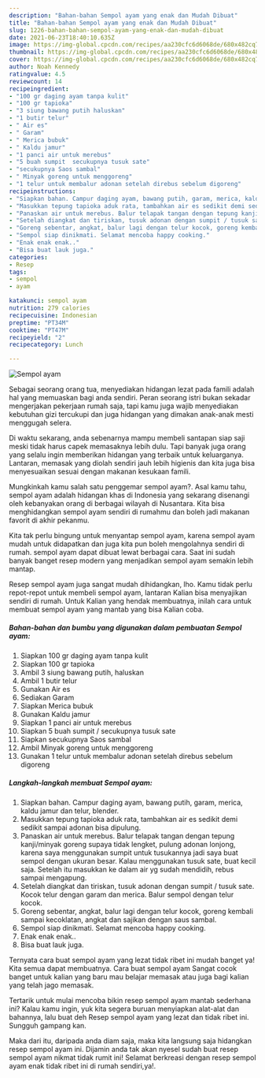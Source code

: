 ```yaml
---
description: "Bahan-bahan Sempol ayam yang enak dan Mudah Dibuat"
title: "Bahan-bahan Sempol ayam yang enak dan Mudah Dibuat"
slug: 1226-bahan-bahan-sempol-ayam-yang-enak-dan-mudah-dibuat
date: 2021-06-23T18:40:10.635Z
image: https://img-global.cpcdn.com/recipes/aa230cfc6d6068de/680x482cq70/sempol-ayam-foto-resep-utama.jpg
thumbnail: https://img-global.cpcdn.com/recipes/aa230cfc6d6068de/680x482cq70/sempol-ayam-foto-resep-utama.jpg
cover: https://img-global.cpcdn.com/recipes/aa230cfc6d6068de/680x482cq70/sempol-ayam-foto-resep-utama.jpg
author: Noah Kennedy
ratingvalue: 4.5
reviewcount: 14
recipeingredient:
- "100 gr daging ayam tanpa kulit"
- "100 gr tapioka"
- "3 siung bawang putih haluskan"
- "1 butir telur"
- " Air es"
- " Garam"
- " Merica bubuk"
- " Kaldu jamur"
- "1 panci air untuk merebus"
- "5 buah sumpit  secukupnya tusuk sate"
- "secukupnya Saos sambal"
- " Minyak goreng untuk menggoreng"
- "1 telur untuk membalur adonan setelah direbus sebelum digoreng"
recipeinstructions:
- "Siapkan bahan. Campur daging ayam, bawang putih, garam, merica, kaldu jamur dan telur, blender."
- "Masukkan tepung tapioka aduk rata, tambahkan air es sedikit demi sedikit sampai adonan bisa dipulung."
- "Panaskan air untuk merebus. Balur telapak tangan dengan tepung kanji/minyak goreng supaya tidak lengket, pulung adonan lonjong, karena saya menggunakan sumpit untuk tusukannya jadi saya buat sempol dengan ukuran besar. Kalau menggunakan tusuk sate, buat kecil saja. Setelah itu masukkan ke dalam air yg sudah mendidih, rebus sampai mengapung."
- "Setelah diangkat dan tiriskan, tusuk adonan dengan sumpit / tusuk sate. Kocok telur dengan garam dan merica. Balur sempol dengan telur kocok."
- "Goreng sebentar, angkat, balur lagi dengan telur kocok, goreng kembali sampai kecoklatan, angkat dan sajikan dengan saus sambal."
- "Sempol siap dinikmati. Selamat mencoba happy cooking."
- "Enak enak enak.."
- "Bisa buat lauk juga."
categories:
- Resep
tags:
- sempol
- ayam

katakunci: sempol ayam 
nutrition: 279 calories
recipecuisine: Indonesian
preptime: "PT34M"
cooktime: "PT47M"
recipeyield: "2"
recipecategory: Lunch

---
```



![Sempol ayam](https://img-global.cpcdn.com/recipes/aa230cfc6d6068de/680x482cq70/sempol-ayam-foto-resep-utama.jpg)

Sebagai seorang orang tua, menyediakan hidangan lezat pada famili adalah hal yang memuaskan bagi anda sendiri. Peran seorang istri bukan sekadar mengerjakan pekerjaan rumah saja, tapi kamu juga wajib menyediakan kebutuhan gizi tercukupi dan juga hidangan yang dimakan anak-anak mesti menggugah selera.

Di waktu  sekarang, anda sebenarnya mampu membeli santapan siap saji meski tidak harus capek memasaknya lebih dulu. Tapi banyak juga orang yang selalu ingin memberikan hidangan yang terbaik untuk keluarganya. Lantaran, memasak yang diolah sendiri jauh lebih higienis dan kita juga bisa menyesuaikan sesuai dengan makanan kesukaan famili. 



Mungkinkah kamu salah satu penggemar sempol ayam?. Asal kamu tahu, sempol ayam adalah hidangan khas di Indonesia yang sekarang disenangi oleh kebanyakan orang di berbagai wilayah di Nusantara. Kita bisa menghidangkan sempol ayam sendiri di rumahmu dan boleh jadi makanan favorit di akhir pekanmu.

Kita tak perlu bingung untuk menyantap sempol ayam, karena sempol ayam mudah untuk didapatkan dan juga kita pun boleh mengolahnya sendiri di rumah. sempol ayam dapat dibuat lewat berbagai cara. Saat ini sudah banyak banget resep modern yang menjadikan sempol ayam semakin lebih mantap.

Resep sempol ayam juga sangat mudah dihidangkan, lho. Kamu tidak perlu repot-repot untuk membeli sempol ayam, lantaran Kalian bisa menyajikan sendiri di rumah. Untuk Kalian yang hendak membuatnya, inilah cara untuk membuat sempol ayam yang mantab yang bisa Kalian coba.

<!--inarticleads1-->

##### Bahan-bahan dan bumbu yang digunakan dalam pembuatan Sempol ayam:

1. Siapkan 100 gr daging ayam tanpa kulit
1. Siapkan 100 gr tapioka
1. Ambil 3 siung bawang putih, haluskan
1. Ambil 1 butir telur
1. Gunakan  Air es
1. Sediakan  Garam
1. Siapkan  Merica bubuk
1. Gunakan  Kaldu jamur
1. Siapkan 1 panci air untuk merebus
1. Siapkan 5 buah sumpit / secukupnya tusuk sate
1. Siapkan secukupnya Saos sambal
1. Ambil  Minyak goreng untuk menggoreng
1. Gunakan 1 telur untuk membalur adonan setelah direbus sebelum digoreng




<!--inarticleads2-->

##### Langkah-langkah membuat Sempol ayam:

1. Siapkan bahan. Campur daging ayam, bawang putih, garam, merica, kaldu jamur dan telur, blender.
1. Masukkan tepung tapioka aduk rata, tambahkan air es sedikit demi sedikit sampai adonan bisa dipulung.
1. Panaskan air untuk merebus. Balur telapak tangan dengan tepung kanji/minyak goreng supaya tidak lengket, pulung adonan lonjong, karena saya menggunakan sumpit untuk tusukannya jadi saya buat sempol dengan ukuran besar. Kalau menggunakan tusuk sate, buat kecil saja. Setelah itu masukkan ke dalam air yg sudah mendidih, rebus sampai mengapung.
1. Setelah diangkat dan tiriskan, tusuk adonan dengan sumpit / tusuk sate. Kocok telur dengan garam dan merica. Balur sempol dengan telur kocok.
1. Goreng sebentar, angkat, balur lagi dengan telur kocok, goreng kembali sampai kecoklatan, angkat dan sajikan dengan saus sambal.
1. Sempol siap dinikmati. Selamat mencoba happy cooking.
1. Enak enak enak..
1. Bisa buat lauk juga.




Ternyata cara buat sempol ayam yang lezat tidak ribet ini mudah banget ya! Kita semua dapat membuatnya. Cara buat sempol ayam Sangat cocok banget untuk kalian yang baru mau belajar memasak atau juga bagi kalian yang telah jago memasak.

Tertarik untuk mulai mencoba bikin resep sempol ayam mantab sederhana ini? Kalau kamu ingin, yuk kita segera buruan menyiapkan alat-alat dan bahannya, lalu buat deh Resep sempol ayam yang lezat dan tidak ribet ini. Sungguh gampang kan. 

Maka dari itu, daripada anda diam saja, maka kita langsung saja hidangkan resep sempol ayam ini. Dijamin anda tak akan nyesel sudah buat resep sempol ayam nikmat tidak rumit ini! Selamat berkreasi dengan resep sempol ayam enak tidak ribet ini di rumah sendiri,ya!.

